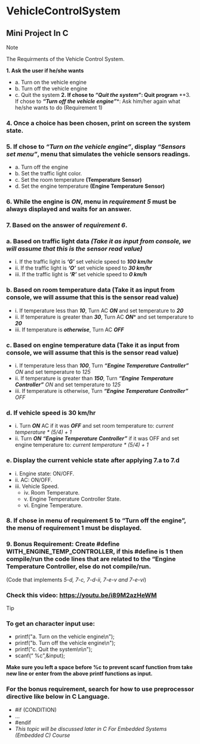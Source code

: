# VehicleControlSystem
## Mini Project In C

> [!NOTE]
> The Requirments of the Vehicle Control System.

**1. Ask the user if he/she wants**
  - a. Turn on the vehicle engine
  - b. Turn off the vehicle engine
  - c. Quit the system
**2. If chose to ***“Quit the system”***: Quit program**
**3. If chose to ***“Turn off the vehicle engine”****: Ask him/her again what he/she wants to do (Requirement 1)
### 4. Once a choice has been chosen, print on screen the system state.
### 5. If chose to ***“Turn on the vehicle engine”***, display ***“Sensors set menu”***, menu that simulates the vehicle sensors readings.
  - a. Turn off the engine
  - b. Set the traffic light color.
  - c. Set the room temperature **(Temperature Sensor)**
  - d. Set the engine temperature **(Engine Temperature Sensor)**
### 6. While the engine is *ON*, menu in *requirement 5* must be always displayed and waits for an answer.
### 7. Based on the answer of *requirement 6*.
### a. Based on traffic light data ***(Take it as input from console, we will assume that this is the sensor read value)***
  - i. If the traffic light is ***‘G’*** set vehicle speed to ***100 km/hr***
  - ii. If the traffic light is ***‘O’*** set vehicle speed to ***30 km/hr***
  - iii. If the traffic light is ***‘R’*** set vehicle speed to ***0 km/h***
### b. Based on room temperature data (Take it as input from console, we will assume that this is the sensor read value)
  - i. If temperature less than ***10***, Turn AC ***ON*** and set temperature to ***20***
  - ii. If temperature is greater than ***30***, Turn AC ***ON**** and set temperature to ***20***
  - iii. If temperature is ***otherwise***, Turn AC ***OFF***
### c. Based on engine temperature data (Take it as input from console, we will assume that this is the sensor read value)
  - i. If temperature less than ***100***, Turn ***“Engine Temperature Controller”*** *ON* and set temperature to *125*
  - ii. If temperature is greater than ***150***, Turn ***“Engine Temperature Controller”*** *ON* and set temperature to *125*
  - iii. If temperature is otherwise, Turn ***“Engine Temperature Controller”*** *OFF*
### d. If vehicle speed is 30 km/hr
  - i. Turn ***ON*** AC if it was ***OFF*** and set room temperature to: *current temperature * (5/4) + 1*
  - ii. Turn ***ON*** ***“Engine Temperature Controller”*** if it was OFF and set engine temperature to: *current temperature * (5/4) + 1*
### e. Display the current vehicle state after applying 7.a to 7.d
  - i. Engine state: ON/OFF.
  - ii. AC: ON/OFF.
  - iii. Vehicle Speed.
    - iv. Room Temperature.
    - v. Engine Temperature Controller State.
    - vi. Engine Temperature.
### 8. If chose in menu of requirement 5 to “Turn off the engine”, the menu of requirement 1 must be displayed.
### 9. Bonus Requirement: Create #define WITH_ENGINE_TEMP_CONTROLLER, if this #define is 1 then compile/run the code lines that are related to the “Engine Temperature Controller, else do not compile/run. 
(Code that implements *5-d, 7-c, 7-d-ii, 7-e-v and 7-e-vi*)

### Check this video: https://youtu.be/i89M2azHeWM

> [!TIP]
> ### To get an character input use:
> - printf("a. Turn on the vehicle engine\n");
> - printf("b. Turn off the vehicle engine\n");
> - printf("c. Quit the system\n\n");
> - scanf(“ %c”,&input);
> 
> **Make sure you left a space before %c to prevent scanf function from take new line or 
> enter from the above printf functions as input.**
>
> 
> ### For the bonus requirement, search for how to use preprocessor directive like below in C Language.
> - #if (CONDITION)
> - …
> - #endif
> - *This topic will be discussed later in C For Embedded Systems (Embedded C) Course*
